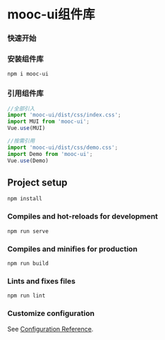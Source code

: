 # mooc-ui组件库

### 快速开始

### 安装组件库
```bash
npm i mooc-ui
```
### 引用组件库
```javascript
//全部引入
import 'mooc-ui/dist/css/index.css';
import MUI from 'mooc-ui';
Vue.use(MUI)

//按需引用
import 'mooc-ui/dist/css/demo.css';
import Demo from 'mooc-ui';
Vue.use(Demo)
```

## Project setup
```
npm install
```

### Compiles and hot-reloads for development
```
npm run serve
```

### Compiles and minifies for production
```
npm run build
```

### Lints and fixes files
```
npm run lint
```

### Customize configuration
See [Configuration Reference](https://cli.vuejs.org/config/).
